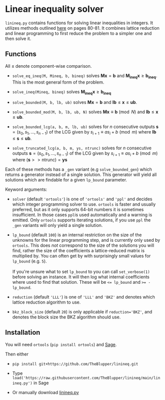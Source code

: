 # Linear inequality solver

`linineq.py` contains functions for solving linear inequalities in integers. It utilizes methods outlined [here](https://library.wolfram.com/infocenter/Books/8502/AdvancedAlgebra.pdf) on pages 80-81. It combines lattice reduction and linear programming to first reduce the problem to a simpler one and then solve it.

## Functions
All $\le$ denote component-wise comparison.

 - `solve_eq_ineq(M, Mineq, b, bineq)` solves $\mathbf{Mx} = \mathbf{b}$ and $\mathbf{M_{ineq}x} \ge \mathbf{b_{ineq}}$. This is the most general form of the problem.

 - `solve_ineq(Mineq, bineq)` solves $\mathbf{M_{ineq}x} \ge \mathbf{b_{ineq}}$

 - `solve_bounded(M, b, lb, ub)` solves $\mathbf{Mx} = \mathbf{b}$ and $\mathbf{lb} \le \mathbf{x} \le \mathbf{ub}$.

 - `solve_bounded_mod(M, b, lb, ub, N)` solves $\mathbf{Mx} \equiv \mathbf{b} \pmod{N}$ and $\mathbf{lb} \le \mathbf{x} \le \mathbf{ub}$.

 - `solve_bounded_lcg(a, b, m, lb, ub)` solves for $n$ consecutive outputs $\mathbf{s}=(s_0, s_1, ..., s_{n-1})$ of the LCG given by $s_{i+1} \equiv a s_i + b \pmod{m}$ where $\mathbf{lb} \le \mathbf{s} \le \mathbf{ub}$.

 - `solve_truncated_lcg(a, b, m, ys, ntrunc)` solves for $n$ consecutive outputs $\mathbf{s}=(s_0, s_1, ..., s_{n-1})$ of the LCG given by $s_{i+1} \equiv a s_i + b \pmod{m}$ where $(\mathbf{s}>>\mathrm{ntrunc}) = \mathbf{ys}$

Each of these methods has a `_gen` variant (e.g `solve_bounded_gen`) which returns a generator instead of a single solution. This generator will yield all solutions which are findable for a given `lp_bound` parameter.

Keyword arguments:

 - `solver` (default `'ortools'`) is one of `'ortools'` and `'ppl'` and decides which integer programming solver to use. `ortools` is faster and usually preferred, but as it only supports 64-bit numbers it is sometimes insufficient. In those cases `ppl`is used automatically and a warning is emitted. Only `ortools` supports iterating solutions, if you use `ppl` the `_gen` variants will only yield a single solution.

 - `lp_bound` (default `100`) is an internal restriction on the size of the unknowns for the linear programming step, and is currently only used by `ortools`. This does *not* correspond to the size of the solutions you will find, rather the size of the coefficients a lattice-reduced matrix is multiplied by. You can often get by with surprisingly small values for `lp_bound` (e.g. `5`).<br><br>
 If you're unsure what to set `lp_bound` to you can call `set_verbose(1)` before solving an instance. It will then log what internal coefficients where used to find that solution. These will be `<= lp_bound` and `>= -lp_bound`.

 - `reduction` (default `'LLL'`) is one of `'LLL'` and `'BKZ'` and denotes which lattice reduction algorithm to use.

 - `bkz_block_size` (default `20`) is only applicable if `reduction='BKZ'`, and denotes the block size the BKZ algorithm should use.

## Installation
You will need `ortools` (`pip install ortools`) and [Sage](https://doc.sagemath.org/html/en/installation/index.html).

Then either
 - `pip install git+https://github.com/TheBlupper/linineq.git`

 - Type `load('https://raw.githubusercontent.com/TheBlupper/linineq/main/linineq.py')` in Sage

 - Or manually download [linineq.py](./linineq.py)